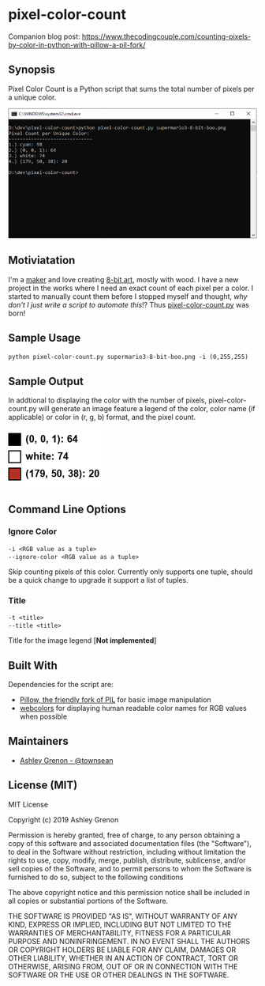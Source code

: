 # pixel-color-count

Companion blog post: https://www.thecodingcouple.com/counting-pixels-by-color-in-python-with-pillow-a-pil-fork/

## Synopsis

Pixel Color Count is a Python script that sums the total number of pixels per a unique color.

![sample output for pixel-color-count.py](sample-output.png "Sample output for pixel-color-count.py")

## Motiviatation

I'm a [maker](https://www.ashleygrenon.com/project-gallery/) and love creating [8-bit art](https://www.ashleygrenon.com/tag/8-bit/), mostly with wood. I have a new project in the works where I need an exact count of each pixel per a color. I started to manually count them before I stopped myself and thought, *why don't I just write a script to automate this*!? Thus [pixel-color-count.py](https://github.com/townsean/pixel-color-count/blob/master/pixel-color-count.py) was born!

## Sample Usage
```
python pixel-color-count.py supermario3-8-bit-boo.png -i (0,255,255)
```

## Sample Output

In addtional to displaying the color with the number of pixels, pixel-color-count.py will generate an image feature a legend of the color, color name (if applicable) or color in (r, g, b) format, and the pixel count. 

![sample output for pixel-color-count.py](sample-legend.png "Sample output for pixel-color-count.py")

## Command Line Options

### Ignore Color

```
-i <RGB value as a tuple>
--ignore-color <RGB value as a tuple>
```
Skip counting pixels of this color. Currently only supports one tuple, should be a quick change to upgrade it support a list of tuples. 

### Title

```
-t <title>
--title <title>
```
Title for the image legend [**Not implemented**]

## Built With

Dependencies for the script are:
* [Pillow, the friendly fork of PIL](https://python-pillow.org/) for basic image manipulation
* [webcolors](https://pypi.org/project/webcolors/) for displaying human readable color names for RGB values when possible


## Maintainers

* [Ashley Grenon - @townsean](https://github.com/townsean)

## License (MIT)

MIT License

Copyright (c) 2019 Ashley Grenon

Permission is hereby granted, free of charge, to any person obtaining a copy
of this software and associated documentation files (the "Software"), to deal
in the Software without restriction, including without limitation the rights
to use, copy, modify, merge, publish, distribute, sublicense, and/or sell
copies of the Software, and to permit persons to whom the Software is
furnished to do so, subject to the following conditions

The above copyright notice and this permission notice shall be included in all
copies or substantial portions of the Software.

THE SOFTWARE IS PROVIDED "AS IS", WITHOUT WARRANTY OF ANY KIND, EXPRESS OR
IMPLIED, INCLUDING BUT NOT LIMITED TO THE WARRANTIES OF MERCHANTABILITY,
FITNESS FOR A PARTICULAR PURPOSE AND NONINFRINGEMENT. IN NO EVENT SHALL THE
AUTHORS OR COPYRIGHT HOLDERS BE LIABLE FOR ANY CLAIM, DAMAGES OR OTHER
LIABILITY, WHETHER IN AN ACTION OF CONTRACT, TORT OR OTHERWISE, ARISING FROM,
OUT OF OR IN CONNECTION WITH THE SOFTWARE OR THE USE OR OTHER DEALINGS IN THE
SOFTWARE.
